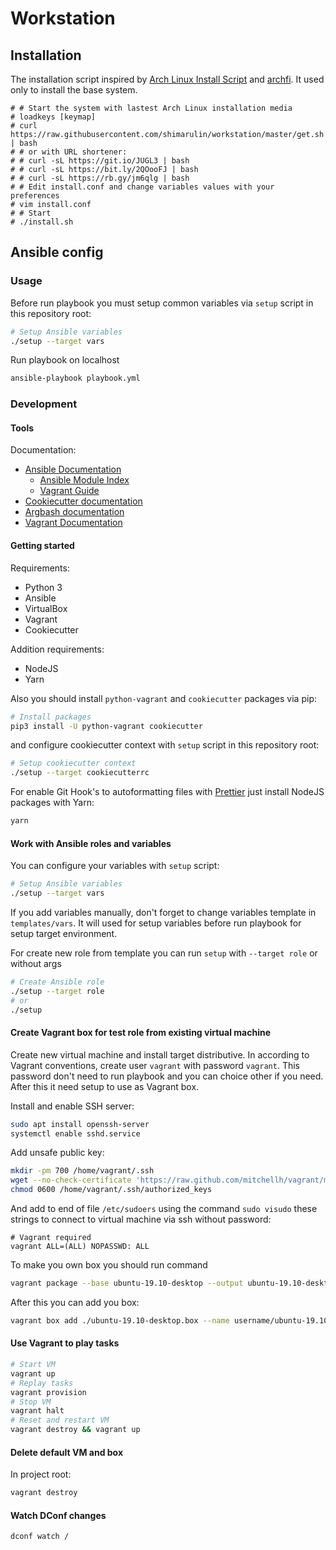 # Workstation

## Installation

The installation script inspired by [Arch Linux Install Script](https://picodotdev.github.io/alis/) and
[archfi](https://github.com/MatMoul/archfi). It used only to install the base system.

```
# # Start the system with lastest Arch Linux installation media
# loadkeys [keymap]
# curl https://raw.githubusercontent.com/shimarulin/workstation/master/get.sh | bash
# # or with URL shortener:
# # curl -sL https://git.io/JUGL3 | bash
# # curl -sL https://bit.ly/2QOooFJ | bash
# # curl -sL https://rb.gy/jm6qlg | bash
# # Edit install.conf and change variables values with your preferences
# vim install.conf
# # Start
# ./install.sh
```

## Ansible config

### Usage

Before run playbook you must setup common variables via `setup` script in this repository root:

```bash
# Setup Ansible variables
./setup --target vars
```

Run playbook on localhost

```bash
ansible-playbook playbook.yml
```

### Development

#### Tools

Documentation:

- [Ansible Documentation](https://docs.ansible.com/ansible/latest/index.html)
  - [Ansible Module Index](https://docs.ansible.com/ansible/latest/modules/modules_by_category.html)
  - [Vagrant Guide](https://docs.ansible.com/ansible/latest/scenario_guides/guide_vagrant.html)
- [Cookiecutter documentation](https://cookiecutter.readthedocs.io/en/latest/readme.html)
- [Argbash documentation](https://argbash.readthedocs.io/en/stable/)
- [Vagrant Documentation](https://www.vagrantup.com/docs/)

#### Getting started

Requirements:

- Python 3
- Ansible
- VirtualBox
- Vagrant
- Cookiecutter

Addition requirements:

- NodeJS
- Yarn

Also you should install `python-vagrant` and `cookiecutter` packages via pip:

```bash
# Install packages
pip3 install -U python-vagrant cookiecutter
```

and configure cookiecutter context with `setup` script in this repository root:

```bash
# Setup cookiecutter context
./setup --target cookiecutterrc
```

For enable Git Hook's to autoformatting files with [Prettier](https://prettier.io/) just install NodeJS packages with
Yarn:

```bash
yarn
```

#### Work with Ansible roles and variables

You can configure your variables with `setup` script:

```bash
# Setup Ansible variables
./setup --target vars
```

If you add variables manually, don't forget to change variables template in `templates/vars`. It will used for setup
variables before run playbook for setup target environment.

For create new role from template you can run `setup` with `--target role` or without args

```bash
# Create Ansible role
./setup --target role
# or
./setup
```

#### Create Vagrant box for test role from existing virtual machine

Create new virtual machine and install target distributive. In according to Vagrant conventions, create user `vagrant`
with password `vagrant`. This password don't need to run playbook and you can choice other if you need. After this it
need setup to use as Vagrant box.

Install and enable SSH server:

```bash
sudo apt install openssh-server
systemctl enable sshd.service
```

Add unsafe public key:

```bash
mkdir -pm 700 /home/vagrant/.ssh
wget --no-check-certificate 'https://raw.github.com/mitchellh/vagrant/master/keys/vagrant.pub' -O /home/vagrant/.ssh/authorized_keys
chmod 0600 /home/vagrant/.ssh/authorized_keys
```

And add to end of file `/etc/sudoers` using the command `sudo visudo` these strings to connect to virtual machine via
ssh without password:

```
# Vagrant required
vagrant ALL=(ALL) NOPASSWD: ALL
```

To make you own box you should run command

```bash
vagrant package --base ubuntu-19.10-desktop --output ubuntu-19.10-desktop.box
```

After this you can add you box:

```bash
vagrant box add ./ubuntu-19.10-desktop.box --name username/ubuntu-19.10-desktop
```

#### Use Vagrant to play tasks

```bash
# Start VM
vagrant up
# Replay tasks
vagrant provision
# Stop VM
vagrant halt
# Reset and restart VM
vagrant destroy && vagrant up
```

#### Delete default VM and box

In project root:

```bash
vagrant destroy
```

#### Watch DConf changes

```bash
dconf watch /
```
